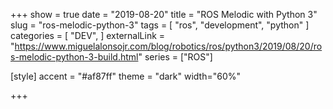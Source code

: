 +++
show = true
date = "2019-08-20"
title = "ROS Melodic with Python 3"
slug = "ros-melodic-python-3"
tags = [
    "ros",
    "development",
    "python"
]
categories = [
    "DEV",
]
externalLink = "https://www.miguelalonsojr.com/blog/robotics/ros/python3/2019/08/20/ros-melodic-python-3-build.html"
series = ["ROS"]

[style]
    accent = "#af87ff"
    theme = "dark"
    width="60%"

+++
